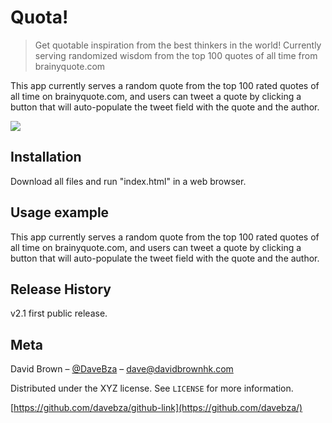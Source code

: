 # Quota!
> Get quotable inspiration from the best thinkers in the world! Currently serving randomized wisdom from the top 100 quotes of all time from brainyquote.com

This app currently serves a random quote from the top 100 rated quotes of all time on brainyquote.com, and users can tweet a quote by clicking a button that will auto-populate the tweet field with the quote and the author.

![](images/readmePreview.jpg)

## Installation

Download all files and run "index.html" in a web browser.

## Usage example

This app currently serves a random quote from the top 100 rated quotes of all time on brainyquote.com, and users can tweet a quote by clicking a button that will auto-populate the tweet field with the quote and the author.

## Release History

v2.1 first public release.

## Meta

David Brown – [@DaveBza](https://twitter.com/DaveBza) – dave@davidbrownhk.com

Distributed under the XYZ license. See ``LICENSE`` for more information.

[https://github.com/davebza/github-link](https://github.com/davebza/)
